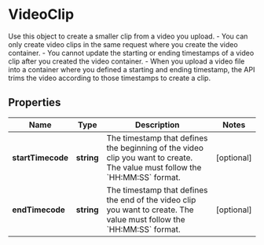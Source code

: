 
# VideoClip

Use this object to create a smaller clip from a video you upload.  - You can only create video clips in the same request where you create the video container. - You cannot update the starting or ending timestamps of a video clip after you created the video container. - When you upload a video file into a container where you defined a starting and ending timestamp, the API trims the video according to those timestamps to create a clip.
## Properties

Name | Type | Description | Notes
------------ | ------------- | ------------- | -------------
**startTimecode** | **string** | The timestamp that defines the beginning of the video clip you want to create. The value must follow the &#x60;HH:MM:SS&#x60; format. |  [optional]
**endTimecode** | **string** | The timestamp that defines the end of the video clip you want to create. The value must follow the &#x60;HH:MM:SS&#x60; format. |  [optional]



